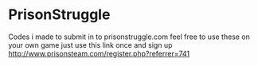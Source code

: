 PrisonStruggle
==============

Codes i made to submit in to prisonstruggle.com feel free to use these on your own game just use this link once and sign up http://www.prisonsteam.com/register.php?referrer=741

